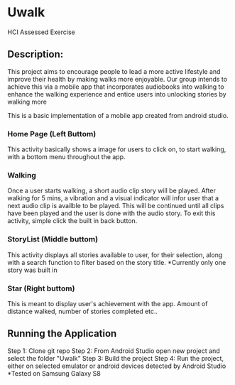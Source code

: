 # Uwalk
HCI Assessed Exercise 

## Description:
This project aims to encourage people to lead a more active lifestyle and improve their health by making walks more enjoyable. Our group intends to achieve this via a mobile app that incorporates audiobooks into walking to enhance the walking experience and entice users into unlocking stories by walking more

This is a basic implementation of a mobile app created from android studio.

### Home Page (Left Buttom)
This activity basically shows a image for users to click on, to start walking, with a bottom menu throughout the app.

### Walking
Once a user starts walking, a short audio clip story will be played.
After walking for 5 mins, a vibration and a visual indicator will infor user that a next audio clip is availble to be played.
This will be continued until all clips have been played and the user is done with the audio story.
To exit this activity, simple click the built in back button.

### StoryList (Middle buttom)
This activity displays all stories available to user, for their selection, along with a search function to filter based on the story title. 
*Currently only one story was built in

### Star (Right buttom)
This is meant to display user's achievement with the app.
Amount of distance walked, number of stories completed etc..

## Running the Application

Step 1: Clone git repo
Step 2: From Android Studio open new project and select the folder "Uwalk"
Step 3: Build the project
Step 4: Run the project, either on selected emulator or android devices detected by Android Studio
*Tested on Samsung Galaxy S8


